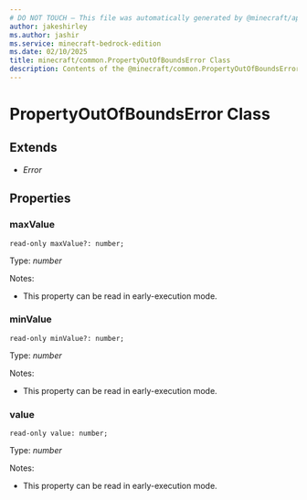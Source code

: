```yaml
---
# DO NOT TOUCH — This file was automatically generated by @minecraft/api-docs-generator, to report problems file an issue at https://github.com/Mojang/minecraft-scripting-libraries
author: jakeshirley
ms.author: jashir
ms.service: minecraft-bedrock-edition
ms.date: 02/10/2025
title: minecraft/common.PropertyOutOfBoundsError Class
description: Contents of the @minecraft/common.PropertyOutOfBoundsError class.
---
```

# PropertyOutOfBoundsError Class

## Extends
- *Error*

## Properties

### **maxValue**
`read-only maxValue?: number;`

Type: *number*

Notes:
  - This property can be read in early-execution mode.

### **minValue**
`read-only minValue?: number;`

Type: *number*

Notes:
  - This property can be read in early-execution mode.

### **value**
`read-only value: number;`

Type: *number*

Notes:
  - This property can be read in early-execution mode.
